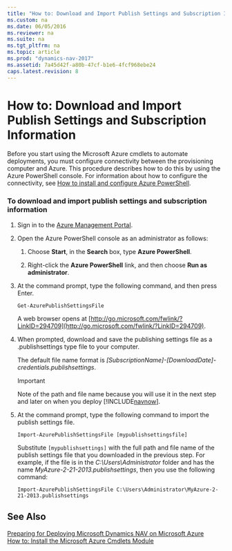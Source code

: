 ```yaml
---
title: "How to: Download and Import Publish Settings and Subscription Information"
ms.custom: na
ms.date: 06/05/2016
ms.reviewer: na
ms.suite: na
ms.tgt_pltfrm: na
ms.topic: article
ms.prod: "dynamics-nav-2017"
ms.assetid: 7a45d42f-a80b-47cf-b1e6-4fcf968ebe24
caps.latest.revision: 8
---
```

# How to: Download and Import Publish Settings and Subscription Information
Before you start using the Microsoft Azure cmdlets to automate deployments, you must configure connectivity between the provisioning computer and Azure. This procedure describes how to do this by using the Azure PowerShell console. For information about how to configure the connectivity, see [How to install and configure Azure PowerShell](http://go.microsoft.com/fwlink/?LinkId=275578).  
  
### To download and import publish settings and subscription information  
  
1.  Sign in to the [Azure Management Portal](http://manage.windowsazure.com/).  
  
2.  Open the Azure PowerShell console as an administrator as follows:  
  
    1.  Choose **Start**, in the **Search** box, type **Azure PowerShell**.  
  
    2.  Right-click the **Azure PowerShell** link, and then choose **Run as administrator**.  
  
3.  At the command prompt, type the following command, and then press Enter.  
  
    ```  
    Get-AzurePublishSettingsFile  
    ```  
  
     A web browser opens at [http://go.microsoft.com/fwlink/?LinkID=294709](http://go.microsoft.com/fwlink/?LinkID=294709).  
  
4.  When prompted, download and save the publishing settings file as a .publishsettings type file to your computer.  
  
     The default file name format is *\[SubscriptionName\]-\[DownloadDate\]-credentials.publishsettings*.  
  
    > [!IMPORTANT]  
    >  Note of the path and file name because you will use it in the next step and later on when you deploy [!INCLUDE[navnow](includes/navnow_md.md)].  
  
5.  At the command prompt, type the following command to import the publish settings file.  
  
    ```  
    Import-AzurePublishSettingsFile [mypublishsettingsfile]  
    ```  
  
     Substitute `[mypublishsettings]` with the full path and file name of the publish settings file that you downloaded in the previous step. For example, if the file is in the *C:\\Users\\Administrator* folder and has the name *MyAzure-2-21-2013.publishsettings*, then you use the following command:  
  
    ```  
    Import-AzurePublishSettingsFile C:\Users\Administrator\MyAzure-2-21-2013.publishsettings  
    ```  
  
## See Also  
 [Preparing for Deploying Microsoft Dynamics NAV on Microsoft Azure](Preparing-for-Deploying-Microsoft-Dynamics-NAV-on-Microsoft-Azure.md)   
 [How to: Install the Microsoft Azure Cmdlets Module](How-to--Install-the-Microsoft-Azure-Cmdlets-Module.md)